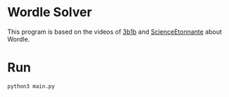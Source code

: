 # Wordle Solver

This program is based on the videos of [3b1b](https://youtu.be/v68zYyaEmEA) and [ScienceEtonnante](https://youtu.be/iw4_7ioHWF4) about Wordle.

# Run

```shell
python3 main.py
```